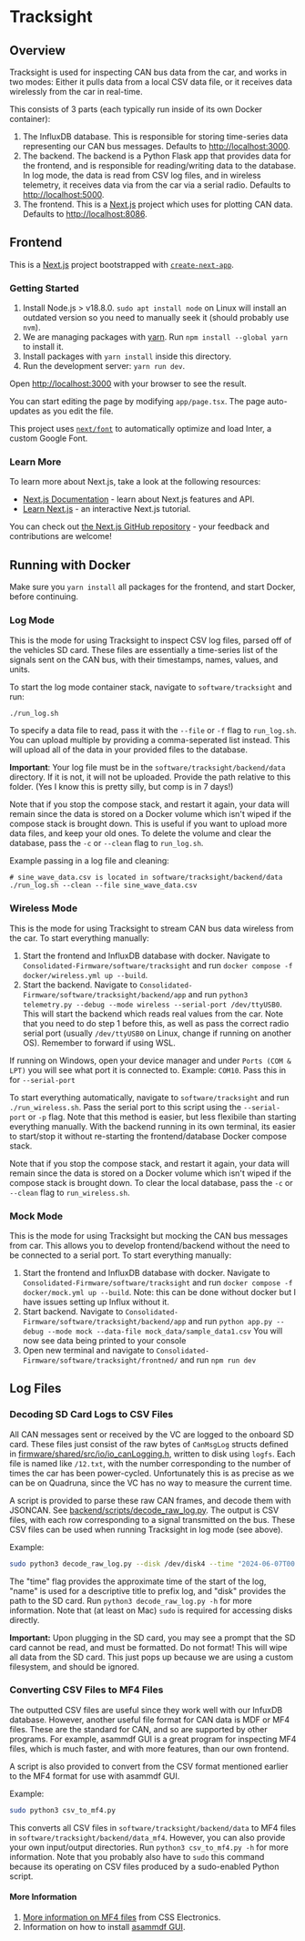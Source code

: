 # Tracksight

## Overview

Tracksight is used for inspecting CAN bus data from the car, and works in two modes: Either it pulls data from a local CSV data file, or it receives data wirelessly from the car in real-time. 

This consists of 3 parts (each typically run inside of its own Docker container):
1. The InfluxDB database. This is responsible for storing time-series data representing our CAN bus messages. Defaults to [http://localhost:3000](http://localhost:3000).
2. The backend. The backend is a Python Flask app that provides data for the frontend, and is responsible for reading/writing data to the database. In log mode, the data is read from CSV log files, and in wireless telemetry, it receives data via from the car via a serial radio. Defaults to [http://localhost:5000](http://localhost:5000).
3. The frontend. This is a [Next.js](https://nextjs.org/) project which uses  for plotting CAN data. Defaults to [http://localhost:8086](http://localhost:8086).

## Frontend

This is a [Next.js](https://nextjs.org/) project bootstrapped with [`create-next-app`](https://github.com/vercel/next.js/tree/canary/packages/create-next-app).

### Getting Started

1. Install Node.js > v18.8.0. `sudo apt install node` on Linux will install an outdated version so you need to manually seek it (should probably use `nvm`).
2. We are managing packages with [yarn](https://classic.yarnpkg.com/en/). Run `npm install --global yarn` to install it.
2. Install packages with `yarn install` inside this directory.
3. Run the development server: `yarn run dev`.

Open [http://localhost:3000](http://localhost:3000) with your browser to see the result.

You can start editing the page by modifying `app/page.tsx`. The page auto-updates as you edit the file.

This project uses [`next/font`](https://nextjs.org/docs/basic-features/font-optimization) to automatically optimize and load Inter, a custom Google Font.

### Learn More

To learn more about Next.js, take a look at the following resources:

- [Next.js Documentation](https://nextjs.org/docs) - learn about Next.js features and API.
- [Learn Next.js](https://nextjs.org/learn) - an interactive Next.js tutorial.

You can check out [the Next.js GitHub repository](https://github.com/vercel/next.js/) - your feedback and contributions are welcome!

## Running with Docker

Make sure you `yarn install` all packages for the frontend, and start Docker, before continuing. 

### Log Mode

This is the mode for using Tracksight to inspect CSV log files, parsed off of the vehicles SD card. These files are essentially a time-series list of the signals sent on the CAN bus, with 
their timestamps, names, values, and units.

To start the log mode container stack, navigate to `software/tracksight` and run:

```sh
./run_log.sh
```

To specify a data file to read, pass it with the `--file` or `-f` flag to `run_log.sh`. You can upload multiple by providing a comma-seperated list instead. This will upload all of the data in your provided files to the database. 

**Important**: Your log file must be in the `software/tracksight/backend/data` directory. If it is not, it will not be uploaded. Provide the path relative to this folder. (Yes I know this is pretty silly, but comp is in 7 days!)

Note that if you stop the compose stack, and restart it again, your data will remain since the data is stored on a Docker volume which isn't wiped if the compose stack is brought down. This is useful if you want to upload more data files, and keep your old ones. To delete the volume and clear the database, pass the `-c` or `--clean` flag to `run_log.sh`.

Example passing in a log file and cleaning:

```
# sine_wave_data.csv is located in software/tracksight/backend/data
./run_log.sh --clean --file sine_wave_data.csv
```

### Wireless Mode

This is the mode for using Tracksight to stream CAN bus data wireless from the car. To start everything manually:

1. Start the frontend and InfluxDB database with docker. Navigate to `Consolidated-Firmware/software/tracksight` and run `docker compose -f docker/wireless.yml up --build`.
2. Start the backend. Navigate to `Consolidated-Firmware/software/tracksight/backend/app`  and run `python3 telemetry.py --debug --mode wireless --serial-port /dev/ttyUSB0`. This will start the backend which reads real values from the car. Note that you need to do step 1 before this, as well as pass the correct radio serial port (usually `/dev/ttyUSB0` on Linux, change if running on another OS). Remember to forward if using WSL.

If running on Windows, open your device manager and under `Ports (COM & LPT)` you will see what port it is connected to. Example: `COM10`. Pass this in for `--serial-port`

To start everything automatically, navigate to `software/tracksight` and run `./run_wireless.sh`. Pass the serial port to this script using the `--serial-port` or `-p` flag. Note that this method is easier, but less flexibile than starting everything manually. With the backend running in its own terminal, its easier to start/stop it without re-starting the frontend/database Docker compose stack.

Note that if you stop the compose stack, and restart it again, your data will remain since the data is stored on a Docker volume which isn't wiped if the compose stack is brought down. To clear the local database, pass the `-c` or `--clean` flag to `run_wireless.sh`.

### Mock Mode

This is the mode for using Tracksight but mocking the CAN bus messages from car. This allows you to develop frontend/backend without the need to be connected to a serial port. To start everything manually:

1. Start the frontend and InfluxDB database with docker. Navigate to `Consolidated-Firmware/software/tracksight` and run `docker compose -f docker/mock.yml up --build`. Note: this can be done without docker but I have issues setting up Influx without it.
2. Start backend. Navigate to `Consolidated-Firmware/software/tracksight/backend/app`  and run `python app.py --debug --mode mock --data-file mock_data/sample_data1.csv` You will now see data being printed to your console
3. Open new terminal and navigate to  `Consolidated-Firmware/software/tracksight/frontned/` and run `npm run dev`

## Log Files

### Decoding SD Card Logs to CSV Files

All CAN messages sent or received by the VC are logged to the onboard SD card. These files just consist of the raw bytes of `CanMsgLog` structs defined in [firmware/shared/src/io/io_canLogging.h](../../firmware/shared/src/io/io_canLogging.h), written to disk using `logfs`. Each file is named like `/12.txt`, with the number corresponding to the number of times the car has been power-cycled. Unfortunately this is as precise as we can be on Quadruna, since the VC has no way to measure the current time.

A script is provided to parse these raw CAN frames, and decode them with JSONCAN. See [backend/scripts/decode_raw_log.py](backend/scripts/decode_raw_log.py). The output is CSV files, with each row corresponding to a signal transmitted on the bus. These CSV files can be used when running Tracksight in log mode (see above).

Example:

```sh
sudo python3 decode_raw_log.py --disk /dev/disk4 --time "2024-06-07T00:00" --name "example-driving-sesh"
```

The "time" flag provides the approximate time of the start of the log, "name" is used for a descriptive title to prefix log, and "disk" provides the path to the SD card. Run `python3 decode_raw_log.py -h` for more information. Note that (at least on Mac) `sudo` is required for accessing disks directly.

**Important:** Upon plugging in the SD card, you may see a prompt that the SD card cannot be read, and must be formatted. Do not format! This will wipe all data from the SD card. This just pops up because we are using a custom filesystem, and should be ignored.

### Converting CSV Files to MF4 Files

The outputted CSV files are useful since they work well with our InfuxDB database. However, another useful file format for CAN data is MDF or MF4 files. These are the standard for CAN, and so are supported by other programs. For example, asammdf GUI is a great program for inspecting MF4 files, which is much faster, and with more features, than our own frontend.

A script is also provided to convert from the CSV format mentioned earlier to the MF4 format for use with asammdf GUI. 

Example:

```sh
sudo python3 csv_to_mf4.py
```

This converts all CSV files in `software/tracksight/backend/data` to MF4 files in `software/tracksight/backend/data_mf4`. However, you can also provide your own input/output directories. Run `python3 csv_to_mf4.py -h` for more information. Note that you probably also have to `sudo` this command because its operating on CSV files produced by a sudo-enabled Python script.

#### More Information

1. [More information on MF4 files](https://www.csselectronics.com/pages/mf4-mdf4-measurement-data-format) from CSS Electronics.
2. Information on how to install [asammdf GUI](https://www.csselectronics.com/pages/asammdf-gui-api-mdf4-mf4).